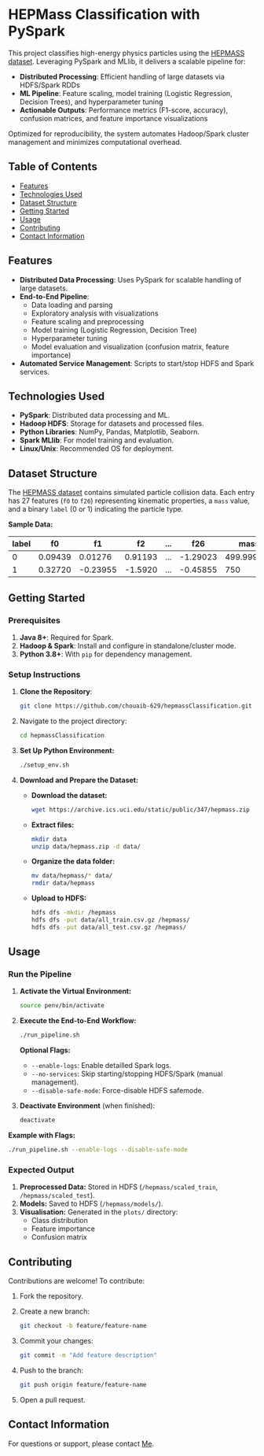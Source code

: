 # HEPMass Classification with PySpark

This project classifies high-energy physics particles using the [HEPMASS dataset](https://archive.ics.uci.edu/dataset/347/hepmass). Leveraging PySpark and MLlib, it delivers a scalable pipeline for:

- **Distributed Processing**: Efficient handling of large datasets via HDFS/Spark RDDs  
- **ML Pipeline**: Feature scaling, model training (Logistic Regression, Decision Trees), and hyperparameter tuning  
- **Actionable Outputs**: Performance metrics (F1-score, accuracy), confusion matrices, and feature importance visualizations  

Optimized for reproducibility, the system automates Hadoop/Spark cluster management and minimizes computational overhead.  

## Table of Contents

- [Features](#features)
- [Technologies Used](#technologies-used)
- [Dataset Structure](#dataset-structure)
- [Getting Started](#getting-started)
- [Usage](#usage)
- [Contributing](#contributing)
- [Contact Information](#contact-information)

## Features

- **Distributed Data Processing**: Uses PySpark for scalable handling of large datasets.
- **End-to-End Pipeline**:
  - Data loading and parsing
  - Exploratory analysis with visualizations
  - Feature scaling and preprocessing
  - Model training (Logistic Regression, Decision Tree)
  - Hyperparameter tuning
  - Model evaluation and visualization (confusion matrix, feature importance)
- **Automated Service Management**: Scripts to start/stop HDFS and Spark services.

## Technologies Used

- **PySpark**: Distributed data processing and ML.
- **Hadoop HDFS**: Storage for datasets and processed files.
- **Python Libraries**: NumPy, Pandas, Matplotlib, Seaborn.
- **Spark MLlib**: For model training and evaluation.
- **Linux/Unix**: Recommended OS for deployment.

## Dataset Structure

The [HEPMASS dataset](https://archive.ics.uci.edu/dataset/347/hepmass) contains simulated particle collision data. Each entry has 27 features (`f0` to `f26`) representing kinematic properties, a `mass` value, and a binary `label` (0 or 1) indicating the particle type.

**Sample Data:**

| label | f0       | f1       | f2      | ... | f26      | mass          |
|-------|----------|----------|---------|-----|----------|---------------|
| 0     | 0.09439  | 0.01276  | 0.91193 | ... | -1.29023 | 499.999969    |
| 1     | 0.32720  | -0.23955 | -1.5920 | ... | -0.45855 | 750           |

## Getting Started

### Prerequisites

1. **Java 8+**: Required for Spark.
2. **Hadoop & Spark**: Install and configure in standalone/cluster mode.
3. **Python 3.8+**: With `pip` for dependency management.

### Setup Instructions

1. **Clone the Repository**:

   ```bash
   git clone https://github.com/chouaib-629/hepmassClassification.git
   ```

2. Navigate to the project directory:

   ```bash
   cd hepmassClassification
   ```

3. **Set Up Python Environment:**

    ```bash
    ./setup_env.sh
    ```

4. **Download and Prepare the Dataset:**

    - **Download the dataset:**

        ```bash
        wget https://archive.ics.uci.edu/static/public/347/hepmass.zip 
        ```

    - **Extract files:**

        ```bash
        mkdir data
        unzip data/hepmass.zip -d data/
        ```

    - **Organize the data folder:**

        ```bash
        mv data/hepmass/* data/
        rmdir data/hepmass
        ```

    - **Upload to HDFS:**

        ```bash
        hdfs dfs -mkdir /hepmass
        hdfs dfs -put data/all_train.csv.gz /hepmass/
        hdfs dfs -put data/all_test.csv.gz /hepmass/
        ```

## Usage

### Run the Pipeline

1. **Activate the Virtual Environment:**

    ```bash
    source penv/bin/activate
    ```

2. **Execute the End-to-End Workflow:**

    ```bash
    ./run_pipeline.sh
    ```

    **Optional Flags:**

    - `--enable-logs`: Enable detailled Spark logs.
    - `--no-services`: Skip starting/stopping HDFS/Spark (manual management).
    - `--disable-safe-mode`: Force-disable HDFS safemode.

3. **Deactivate Environment** (when finished):

    ```bash
    deactivate
    ```

**Example with Flags:**

```bash
./run_pipeline.sh --enable-logs --disable-safe-mode
```

### Expected Output

1. **Preprocessed Data:** Stored in HDFS (`/hepmass/scaled_train`, `/hepmass/scaled_test`).
2. **Models:** Saved to HDFS (`/hepmass/models/`).
3. **Visualisation:** Generated in the `plots/` directory:
    - Class distribution
    - Feature importance
    - Confusion matrix

## Contributing

Contributions are welcome! To contribute:

1. Fork the repository.
2. Create a new branch:

   ```bash
   git checkout -b feature/feature-name
   ```

3. Commit your changes:

   ```bash
   git commit -m "Add feature description"
   ```

4. Push to the branch:

   ```bash
   git push origin feature/feature-name
   ```

5. Open a pull request.

## Contact Information

For questions or support, please contact [Me](mailto:chouaiba629@gmail.com).
